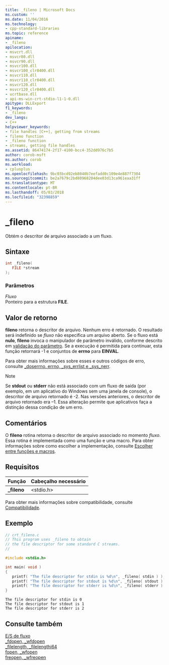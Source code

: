 ```yaml
---
title: _fileno | Microsoft Docs
ms.custom: ''
ms.date: 11/04/2016
ms.technology:
- cpp-standard-libraries
ms.topic: reference
apiname:
- _fileno
apilocation:
- msvcrt.dll
- msvcr80.dll
- msvcr90.dll
- msvcr100.dll
- msvcr100_clr0400.dll
- msvcr110.dll
- msvcr110_clr0400.dll
- msvcr120.dll
- msvcr120_clr0400.dll
- ucrtbase.dll
- api-ms-win-crt-stdio-l1-1-0.dll
apitype: DLLExport
f1_keywords:
- _fileno
dev_langs:
- C++
helpviewer_keywords:
- file handles [C++], getting from streams
- fileno function
- _fileno function
- streams, getting file handles
ms.assetid: 86474174-2f17-4100-bcc4-352dd976c7b5
author: corob-msft
ms.author: corob
ms.workload:
- cplusplus
ms.openlocfilehash: 9bc03bcd92eb8040b7eefadd0c109e4e887f7304
ms.sourcegitcommit: be2a7679c2bd80968204dee03d13ca961eaa31ff
ms.translationtype: MT
ms.contentlocale: pt-BR
ms.lasthandoff: 05/03/2018
ms.locfileid: "32398859"
---
```

# <a name="fileno"></a>_fileno

Obtém o descritor de arquivo associado a um fluxo.

## <a name="syntax"></a>Sintaxe

```C
int _fileno(
   FILE *stream
);
```

### <a name="parameters"></a>Parâmetros

*Fluxo*<br/>
Ponteiro para a estrutura **FILE**.

## <a name="return-value"></a>Valor de retorno

**fileno** retorna o descritor de arquivo. Nenhum erro é retornado. O resultado será indefinido se *fluxo* não especifica um arquivo aberto. Se o fluxo está **nulo**, **fileno** invoca o manipulador de parâmetro inválido, conforme descrito em [validação do parâmetro](../../c-runtime-library/parameter-validation.md). Se a execução é permitida para continuar, esta função retornará -1 e conjuntos de **errno** para **EINVAL**.

Para obter mais informações sobre esses e outros códigos de erro, consulte [_doserrno, errno, _sys_errlist e _sys_nerr](../../c-runtime-library/errno-doserrno-sys-errlist-and-sys-nerr.md).

> [!NOTE]
> Se **stdout** ou **stderr** não está associado com um fluxo de saída (por exemplo, em um aplicativo do Windows sem uma janela de console), o descritor de arquivo retornado é -2. Nas versões anteriores, o descritor de arquivo retornado era –1. Essa alteração permite que aplicativos faça a distinção dessa condição de um erro.

## <a name="remarks"></a>Comentários

O **fileno** rotina retorna o descritor de arquivo associado no momento *fluxo*. Essa rotina é implementada como uma função e uma macro. Para obter informações sobre como escolher a implementação, consulte [Escolher entre funções e macros](../../c-runtime-library/recommendations-for-choosing-between-functions-and-macros.md).

## <a name="requirements"></a>Requisitos

|Função|Cabeçalho necessário|
|--------------|---------------------|
|**_fileno**|\<stdio.h>|

Para obter mais informações sobre compatibilidade, consulte [Compatibilidade](../../c-runtime-library/compatibility.md).

## <a name="example"></a>Exemplo

```C
// crt_fileno.c
// This program uses _fileno to obtain
// the file descriptor for some standard C streams.
//

#include <stdio.h>

int main( void )
{
   printf( "The file descriptor for stdin is %d\n", _fileno( stdin ) );
   printf( "The file descriptor for stdout is %d\n", _fileno( stdout ) );
   printf( "The file descriptor for stderr is %d\n", _fileno( stderr ) );
}
```

```Output
The file descriptor for stdin is 0
The file descriptor for stdout is 1
The file descriptor for stderr is 2
```

## <a name="see-also"></a>Consulte também

[E/S de fluxo](../../c-runtime-library/stream-i-o.md)<br/>
[_fdopen, _wfdopen](fdopen-wfdopen.md)<br/>
[_filelength, _filelengthi64](filelength-filelengthi64.md)<br/>
[fopen, _wfopen](fopen-wfopen.md)<br/>
[freopen, _wfreopen](freopen-wfreopen.md)<br/>
